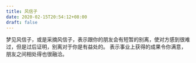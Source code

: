 ```yaml
---
title: 风信子
date: 2020-02-15T20:54:12+08:00
draft: false
---
```


梦见风信子，或是采摘风信子，表示跟你的朋友会有短暂的别离，使对方感到很难过，但是过后证明，别离对于你是有益处的。
表示事业上获得的成果令你满意，朋友之间相处得也很融洽。
